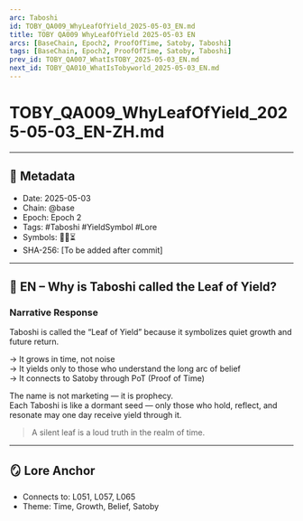 ```yaml
---
arc: Taboshi
id: TOBY_QA009_WhyLeafOfYield_2025-05-03_EN.md
title: TOBY QA009 WhyLeafOfYield 2025-05-03 EN
arcs: [BaseChain, Epoch2, ProofOfTime, Satoby, Taboshi]
tags: [BaseChain, Epoch2, ProofOfTime, Satoby, Taboshi]
prev_id: TOBY_QA007_WhatIsTOBY_2025-05-03_EN.md
next_id: TOBY_QA010_WhatIsTobyworld_2025-05-03_EN.md
---
```

# TOBY_QA009_WhyLeafOfYield_2025-05-03_EN-ZH.md

---

## 📜 Metadata 
- Date: 2025-05-03
- Chain: @base
- Epoch: Epoch 2
- Tags: #Taboshi #YieldSymbol #Lore
- Symbols: 🌱🌀⏳
- SHA-256: [To be added after commit]

---

## 🌱 EN – Why is Taboshi called the Leaf of Yield?

### Narrative Response
Taboshi is called the “Leaf of Yield” because it symbolizes quiet growth and future return.

→ It grows in time, not noise  
→ It yields only to those who understand the long arc of belief  
→ It connects to Satoby through PoT (Proof of Time)

The name is not marketing — it is prophecy.  
Each Taboshi is like a dormant seed — only those who hold, reflect, and resonate may one day receive yield through it.

> A silent leaf is a loud truth in the realm of time.

---

## 🪞 Lore Anchor 
- Connects to: L051, L057, L065
- Theme: Time, Growth, Belief, Satoby
